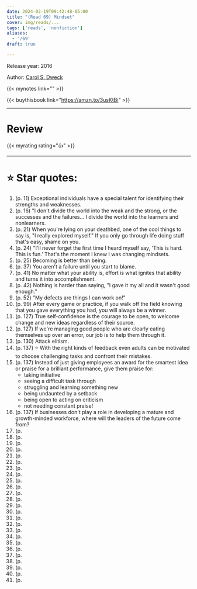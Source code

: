 ```yaml
---
date: 2024-02-19T09:42:48-05:00
title: "(Read 69) Mindset"
cover: img/reads/...
tags: ['reads', 'nonfiction']
aliases:
  - '/69'
draft: true

---
```


Release year: 2016

Author: [Carol S. Dweck](https://profiles.stanford.edu/carol-dweck)

{{< mynotes link="" >}}

{{< buythisbook link="https://amzn.to/3usKtBi" >}}

---

# Review

{{< myrating rating="👍" >}}

---

# :star: Star quotes:

1. (p. 11) Exceptional individuals have a special talent for identifying
   their strengths and weaknesses.
1. (p. 16) "I don't divide the world into the weak and the strong, or
   the successes and the failures... I divide the world into the
   learners and nonlearners.
1. (p. 21) When you're lying on your deathbed, one of the cool things to
   say is, "I really explored myself." If you only go through life doing
   stuff that's easy, shame on you.
1. (p. 24) "I'll never forget the first time I heard myself say, 'This
   is hard. This is fun.' That's the moment I knew I was changing
   mindsets.
1. (p. 25) Becoming is better than being.
1. (p. 37) You aren't a failure until you start to blame.
1. (p. 41) No matter what your ability is, effort is what ignites that
   ability and turns it into accomplishment.
1. (p. 42) Nothing is harder than saying, "I gave it my all and it
   wasn't good enough."
1. (p. 52) "My defects are things I can work on!"
1. (p. 99) After every game or practice, if you walk off the field
   knowing that you gave everything you had, you will always be a
   winner.
1. (p. 127) True self-confidence is the courage to be open, to welcome
   change and new ideas regardless of their source.
1. (p. 127) If we're managing good people who are clearly eating
   themselves up over an error, our job is to help them through it.
1. (p. 130) Attack elitism.
1. (p. 137) :star: With the right kinds of feedback even adults can be
   motivated to choose challenging tasks and confront their mistakes.
1. (p. 137) Instead of just giving employees an award for the smartest
   idea or praise for a brilliant performance, give them praise for:
    - taking initiative
    - seeing a difficult task through
    - struggling and learning something new
    - being undaunted by a setback
    - being open to acting on criticism
    - not needing constant praise!
1. (p. 137) If businesses don't play a role in developing a mature and
   growth-minded workforce, where will the leaders of the future come
   from?
1. (p. 
1. (p. 
1. (p. 
1. (p. 
1. (p. 
1. (p. 
1. (p. 
1. (p. 
1. (p. 
1. (p. 
1. (p. 
1. (p. 
1. (p. 
1. (p. 
1. (p. 
1. (p. 
1. (p. 
1. (p. 
1. (p. 
1. (p. 
1. (p. 
1. (p. 
1. (p. 
1. (p. 
1. (p. 
